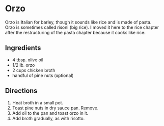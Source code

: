 # Orzo

Orzo is Italian for barley, though it sounds like rice and is made of pasta.  Orzo is sometimes called risoni (big rice).  I moved it here to the rice chapter after the restructuring of the pasta chapter because it cooks like rice.

## Ingredients

* 4 tbsp. olive oil
* 1/2 lb. orzo
* 2 cups chicken broth
* handful of pine nuts (optional)

## Directions

1. Heat broth in a small pot.
2. Toast pine nuts in dry sauce pan.  Remove.
3. Add oil to the pan and toast orzo in it.
4. Add broth gradually, as with risotto.

